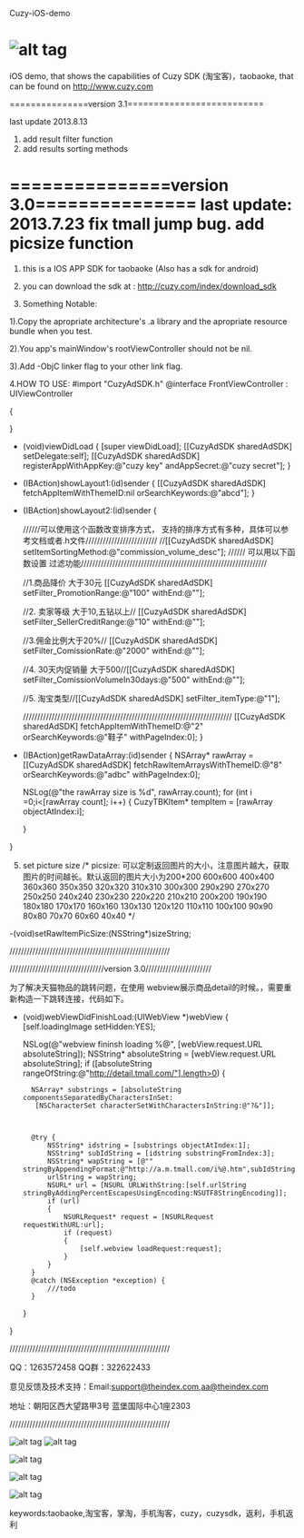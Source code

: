 Cuzy-iOS-demo

![alt tag](https://raw.github.com/TheIndex/Cuzy-iOS-demo/master/pic/0.png)
=============

iOS demo, that shows the capabilities of Cuzy SDK (淘宝客)，taobaoke, that can be found on http://www.cuzy.com

===============version 3.1==========================

last update 2013.8.13
1. add result filter function
2. add results sorting methods

===============version 3.0===============
last update: 2013.7.23
fix tmall jump bug.
add picsize function
==========================================

1.  this is a IOS APP SDK for taobaoke (Also has a sdk for android)

2.  you can download the sdk at : http://cuzy.com/index/download_sdk

3.  Something Notable:

   1).Copy the apropriate architecture's .a library and the apropriate resource bundle when you test.

   2).You app's mainWindow's rootViewController should not be nil.

   3).Add -ObjC linker flag to your other link flag.


4.HOW TO USE:
#import "CuzyAdSDK.h"
@interface FrontViewController : UIViewController<CuzyAdSDKDelegate>

{
    
}


- (void)viewDidLoad
{
    [super viewDidLoad];
    [[CuzyAdSDK sharedAdSDK] setDelegate:self];
    [[CuzyAdSDK sharedAdSDK] registerAppWithAppKey:@"cuzy key"   andAppSecret:@"cuzy secret"];
}


- (IBAction)showLayout1:(id)sender {
    [[CuzyAdSDK sharedAdSDK] fetchAppItemWithThemeID:nil orSearchKeywords:@"abcd"];
}
- (IBAction)showLayout2:(id)sender {
    
    //////可以使用这个函数改变排序方式， 支持的排序方式有多种，具体可以参考文档或者.h文件/////////////////////////
    //[[CuzyAdSDK sharedAdSDK] setItemSortingMethod:@"commission_volume_desc"];
    ////// 可以用以下函数设置 过滤功能/////////////////////////////////////////////////////////////////
    
    //1.商品降价 大于30元
    [[CuzyAdSDK sharedAdSDK] setFilter_PromotionRange:@"100" withEnd:@""];
    
    //2. 卖家等级 大于10,五钻以上// [[CuzyAdSDK sharedAdSDK] setFilter_SellerCreditRange:@"10" withEnd:@""];
    
    //3.佣金比例大于20%//  [[CuzyAdSDK sharedAdSDK] setFilter_ComissionRate:@"2000" withEnd:@""];
    
    //4. 30天内促销量 大于500//[[CuzyAdSDK sharedAdSDK] setFilter_ComissionVolumeIn30days:@"500" withEnd:@""];
    
    //5. 淘宝类型//[[CuzyAdSDK sharedAdSDK] setFilter_itemType:@"1"];
    
    /////////////////////////////////////////////////////////////////////////
    [[CuzyAdSDK sharedAdSDK] fetchAppItemWithThemeID:@"2" orSearchKeywords:@"鞋子" withPageIndex:0];
}



- (IBAction)getRawDataArray:(id)sender {
   NSArray* rawArray  = [[CuzyAdSDK sharedAdSDK] fetchRawItemArraysWithThemeID:@"8" orSearchKeywords:@"adbc" withPageIndex:0];
    
    NSLog(@"the rawArray size is %d", rawArray.count);
    for (int i =0;i<[rawArray count]; i++) {
        CuzyTBKItem* tempItem = [rawArray objectAtIndex:i];
        
    }

}



 5. set picture size
/*
 picsize: 可以定制返回图片的大小，注意图片越大，获取图片的时间越长。默认返回的图片大小为200*200
 600x600  400x400  360x360  350x350 320x320  310x310
 300x300  290x290   270x270  250x250 240x240 230x230
 220x220  210x210  200x200   190x190  180x180 170x170
 160x160  130x130   120x120  110x110   100x100 90x90
 80x80      70x70      60x60      40x40
 */

-(void)setRawItemPicSize:(NSString*)sizeString;

//////////////////////////////////////////////////////// 

/////////////////////////////////version 3.0///////////////////////

为了解决天猫物品的跳转问题，在使用 webview展示商品detail的时候。，需要重新构造一下跳转连接，代码如下。

- (void)webViewDidFinishLoad:(UIWebView *)webView
{
    [self.loadingImage setHidden:YES];
   
    NSLog(@"webview fininsh loading %@", [webView.request.URL absoluteString]);
    NSString* absoluteString = [webView.request.URL absoluteString];
    if ([absoluteString rangeOfString:@"http://detail.tmall.com/"].length>0) 
   {
       

        NSArray* substrings = [absoluteString componentsSeparatedByCharactersInSet:
         [NSCharacterSet characterSetWithCharactersInString:@"?&"]];
       
       
       
        @try {
            NSString* idstring = [substrings objectAtIndex:1];
            NSString* subIdString = [idstring substringFromIndex:3];
            NSString* wapString = [@"" stringByAppendingFormat:@"http://a.m.tmall.com/i%@.htm",subIdString];
            urlString = wapString;
            NSURL* url = [NSURL URLWithString:[self.urlString stringByAddingPercentEscapesUsingEncoding:NSUTF8StringEncoding]];
            if (url)
            {
                NSURLRequest* request = [NSURLRequest requestWithURL:url];
                if (request)
                {
                    [self.webview loadRequest:request];
                }
            }
        }
        @catch (NSException *exception) {
            ///todo
        }
       
    }

}


////////////////////////////////////////////////////////


QQ：1263572458 QQ群：322622433

意见反馈及技术支持：Email:support@theindex.com,aa@theindex.com

地址：朝阳区西大望路甲3号 蓝堡国际中心1座2303

////////////////////////////////////////////////////////

![alt tag](https://raw.github.com/TheIndex/Cuzy-iOS-demo/master/pic/1.png) ![alt tag](https://raw.github.com/TheIndex/Cuzy-iOS-demo/master/pic/5.png)

![alt tag](https://raw.github.com/TheIndex/Cuzy-iOS-demo/master/pic/2.png)

![alt tag](https://raw.github.com/TheIndex/Cuzy-iOS-demo/master/pic/3.png)

![alt tag](https://raw.github.com/TheIndex/Cuzy-iOS-demo/master/pic/4.png)



keywords:taobaoke,淘宝客，掌淘，手机淘客，cuzy，cuzysdk，返利，手机返利
